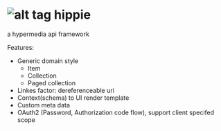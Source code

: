 ![alt tag](http://upload.wikimedia.org/wikipedia/commons/thumb/d/d2/Peace_sign.svg/330px-Peace_sign.svg.png)
hippie
======

a hypermedia api framework

Features: 

  * Generic domain style
    * Item
    * Collection
    * Paged collection
  * Linkes factor: dereferenceable uri
  * Context(schema) to UI render template
  * Custom meta data
  * OAuth2 (Password, Authorization code flow), support client specifed scope
